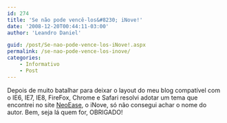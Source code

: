 ```yaml
---
id: 274
title: 'Se não pode vencê-los&#8230; iNove!'
date: '2008-12-20T00:44:11-03:00'
author: 'Leandro Daniel'

guid: /post/Se-nao-pode-vence-los-iNove!.aspx
permalink: /se-nao-pode-vence-los-inove/
categories:
    - Informativo
    - Post
---
```


Depois de muito batalhar para deixar o layout do meu blog compatível com o IE6, IE7, IE8, FireFox, Chrome e Safari resolvi adotar um tema que encontrei no site [NeoEase](http://www.neoease.com/themes/), o iNove, só não consegui achar o nome do autor. Bem, seja lá quem for, OBRIGADO!